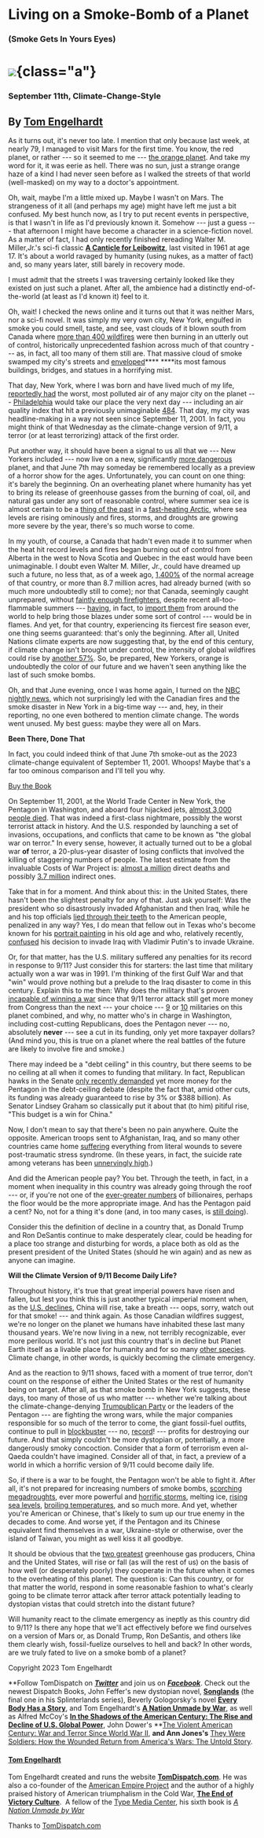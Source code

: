 
# Living on a Smoke-Bomb of a Planet
### (Smoke Gets In Yours Eyes)

# ![](smoke-liberty,jpeg){class="a"}

### September 11th, Climate-Change-Style

## By [Tom Engelhardt](https://tomdispatch.com/authors/tomeditor/)

As it turns out, it's never too late. I mention that only because last
week, at nearly 79, I managed to visit Mars for the first time. You
know, the red planet, or rather --- so it seemed to me --- [the orange
plane](https://www.nytimes.com/2023/06/07/nyregion/nyc-wildfire-smoke-scenes.html)[t](https://www.washingtonpost.com/photography/interactive/2023/canada-wildfires-smoke-nyc-photos/).
And take my word for it, it was eerie as hell. There was no sun, just a
strange orange haze of a kind I had never seen before as I walked the
streets of that world (well-masked) on my way to a doctor's appointment.

Oh, wait, maybe I'm a little mixed up. Maybe I wasn't on Mars. The
strangeness of it all (and perhaps my age) might have left me just a bit
confused. My best hunch now, as I try to put recent events in
perspective, is that I wasn't in life as I'd previously known it.
Somehow --- just a guess --- that afternoon I might have become a
character in a science-fiction novel. As a matter of fact, I had only
recently finished rereading Walter M. Miller,Jr.'s sci-fi classic [**A
Canticle for
Leibowitz**](https://www.amazon.com/dp/0060892994/ref=nosim/?tag=tomdispatch-20),
last visited in 1961 at age 17. It's about a world ravaged by humanity
(using nukes, as a matter of fact) and, so many years later, still
barely in recovery mode.

I must admit that the streets I was traversing certainly
looked like they existed on just such a planet. After all, the ambience
had a distinctly end-of-the-world (at least as I'd known it) feel to it.

Oh, wait! I checked the news online and it turns out that it was neither
Mars, nor a sci-fi novel. It was simply my very own city, New York,
engulfed in smoke you could smell, taste, and see, vast clouds of it
blown south from Canada where [more than 400
wildfires](https://www.nytimes.com/2023/06/09/world/canada/quebec-canada-wildfires-locations.html)
were then burning in an utterly out of control, historically
unprecedented fashion across much of that country --- as, in fact, all
too many of them still are. That massive cloud of smoke swamped my
city's streets and
[enveloped](https://www.newsweek.com/before-after-pictures-smoke-new-york-1805322)****
****its most famous buildings, bridges, and statues in a horrifying
mist.

That day, New York, where I was born and have lived much of my life,
[reportedly
had](https://www.indiatimes.com/trending/social-relevance/new-york-overtakes-new-delhi-to-have-worst-air-quality-index-605225.html)
the worst, most polluted air of any major city on the planet ---
[Philadelphia](https://www.cbsnews.com/philadelphia/news/philadelphia-air-quality-smoke-fire-canada-wildfire/)
would take our place the very next day --- including an air quality
index that hit a previously unimaginable
[484](https://www.juancole.com/2023/06/courtesy-canadian-smokestorm.html).
That day, my city was headline-making in a way not seen since September
11, 2001. In fact, you might think of that Wednesday as the
climate-change version of 9/11, a terror (or at least terrorizing)
attack of the first order.

Put another way, it should have been a signal to us all that we --- New
Yorkers included --- now live on a new, significantly [more
dangerous](https://www.nytimes.com/2023/06/07/us/wildfire-smoke-safety-asthma-high-risk.html)
planet, and that June 7th may someday be remembered locally as a preview
of a horror show for the ages. Unfortunately, you can count on one
thing: it's barely the beginning. On an overheating planet where
humanity has yet to bring its release of greenhouse gasses from the
burning of coal, oil, and natural gas under any sort of reasonable
control, where summer sea ice is almost certain to be a [thing of the
past](https://www.cnn.com/2023/06/06/world/arctic-sea-ice-free-climate-change/index.html)
in a [fast-heating
Arctic](https://www.pbs.org/newshour/politics/the-arctic-is-warming-nearly-four-times-faster-than-the-rest-of-the-world),
where sea levels are rising ominously and fires, storms, and droughts
are growing more severe by the year, there's so much worse to come.

In my youth, of course, a Canada that hadn't even made it to summer when
the heat hit record levels and fires began burning out of control from
Alberta in the west to Nova Scotia and Quebec in the east would have
been unimaginable. I doubt even Walter M. Miller, Jr., could have
dreamed up such a future, no less that, as of a week ago,
[1,400%](https://abcnews.go.com/US/canadas-wildfires-air-quality-warnings-connected-climate-change/story?id=99905554)
of the normal acreage of that country, or more than 8.7 million acres,
had already burned (with so much more undoubtedly still to come); nor
that Canada, seemingly caught unprepared, without [faintly enough
firefighters](https://www.nytimes.com/2023/06/09/world/canada/canada-firefighting-capacity.html),
despite recent all-too-flammable summers ---
[having](https://www.ctvnews.ca/canada/hundreds-of-american-firefighters-arrive-in-canada-to-help-battle-wildfires-1.6432188),
in fact, to [import
them](https://www.cbc.ca/news/canada/calgary/alberta-wildfires-university-of-alberta-jen-beverly-andrew-1.6863691)
from around the world to help bring those blazes under some sort of
control --- would be in flames. And yet, for that country, experiencing
its fiercest fire season ever, one thing seems guaranteed: that's only
the beginning. After all, United Nations climate experts are now
suggesting that, by the end of this century, if climate change isn't
brought under control, the intensity of global wildfires could rise by
[another
57%](https://www.theguardian.com/world/2023/jun/07/canadas-wildfires-new-climate-reality-experts-officials-say).
So, be prepared, New Yorkers, orange is undoubtedly the color of our
future and we haven't seen anything like the last of such smoke bombs.

Oh, and that June evening, once I was home again, I turned on the [NBC
nightly
news](https://www.nbcnews.com/nightly-news-netcast/video/nightly-news-full-broadcast-june-7th-180966469551),
which not surprisingly led with the Canadian fires and the smoke
disaster in New York in a big-time way --- and, hey, in their reporting,
no one even bothered to mention climate change. The words went unused.
My best guess: maybe they were all on Mars.

****Been There, Done That****

In fact, you could indeed think of that June 7th smoke-out as the 2023
climate-change equivalent of September 11, 2001. Whoops! Maybe that's a
far too ominous comparison and I'll tell you why.

[Buy the Book](https://www.amazon.com/dp/155849586X/ref=nosim/?tag=tomdispatch-20)

On September 11, 2001, at the World Trade Center in New York, the
Pentagon in Washington, and aboard four hijacked jets, [almost 3,000
people
died](https://en.wikipedia.org/wiki/Casualties_of_the_September_11_attacks).
That was indeed a first-class nightmare, possibly the worst terrorist
attack in history. And the U.S. responded by launching a set of
invasions, occupations, and conflicts that came to be known as "the
global war on terror." In every sense, however, it actually turned out
to be a global war **of** terror, a 20-plus-year disaster of losing
conflicts that involved the killing of staggering numbers of people. The
latest estimate from the invaluable Costs of War Project is: [almost a
million](https://watson.brown.edu/costsofwar/figures/2021/WarDeathToll)
direct deaths and possibly [3.7
million](https://watson.brown.edu/costsofwar/papers/2023/IndirectDeaths)
indirect ones.

Take that in for a moment. And think about this: in the United States,
there hasn't been the slightest penalty for any of that. Just ask
yourself: Was the president who so disastrously invaded Afghanistan and
then Iraq, while he and his top officials [lied through their
teeth](https://theintercept.com/2023/03/19/george-bush-iraq-lies-trump/)
to the American people, penalized in any way? Yes, I do mean that fellow
out in Texas who's become known for his [portrait
painting](https://www.bushcenter.org/events-and-exhibits/portraits-of-courage)
in his old age and who, relatively recently,
[confused](https://www.nbcnews.com/think/opinion/george-bush-gaffe-ukraine-iraq-putin-rcna29829)
his decision to invade Iraq with Vladimir Putin's to invade Ukraine.

Or, for that matter, has the U.S. military suffered any penalties for
its record in response to 9/11? Just consider this for starters: the
last time that military actually won a war was in 1991. I'm thinking of
the first Gulf War and that "win" would prove nothing but a prelude to
the Iraq disaster to come in this century. Explain this to me then: Why
does the military that's proven [incapable of winning a
war](https://tomdispatch.com/war-what-is-it-good-for/) since that 9/11
terror attack still get more money from Congress than the next --- your
choice ---
[9](https://www.nationalpriorities.org/blog/2022/06/22/us-still-spends-more-military-next-nine-countries-combined/)
or
[10](https://www.pgpf.org/blog/2023/04/the-united-states-spends-more-on-defense-than-the-next-10-countries-combined)
militaries on this planet combined, and why, no matter who's in charge
in Washington, including cost-cutting Republicans, does the Pentagon
never --- no, absolutely **never** --- see a cut in its funding, only
yet more taxpayer dollars? (And mind you, this is true on a planet where
the real battles of the future are likely to involve fire and smoke.)

There may indeed be a "debt ceiling" in this country, but there seems to
be no ceiling at all when it comes to funding that military. In fact,
Republican hawks in the Senate [only recently
demanded](https://www.nytimes.com/2023/06/01/us/politics/debt-limit-senate.html)
yet more money for the Pentagon in the debt-ceiling debate (despite the
fact that, amid other cuts, its funding was already guaranteed to rise
by 3% or \$388 billion). As Senator Lindsey Graham so classically put it
about that (to him) pitiful rise, "This budget is a win for China."

Now, I don't mean to say that there's been no pain anywhere. Quite the
opposite. American troops sent to Afghanistan, Iraq, and so many other
countries came home
[suffering](https://tomdispatch.com/americans-in-pain/) everything from
literal wounds to severe post-traumatic stress syndrome. (In these
years, in fact, the suicide rate among veterans has been [unnervingly
high](https://www.pbs.org/newshour/nation/military-suicides-rise-15-as-senior-leaders-call-for-action).)

And did the American people pay? You bet. Through the teeth, in fact, in
a moment when inequality in this country was already going through the
roof --- or, if you're not one of the [ever-greater
numbers](https://www.nytimes.com/2022/04/07/magazine/billionaires.html)
of billionaires, perhaps the floor would be the more appropriate image.
And has the Pentagon paid a cent? No, not for a thing it's done (and, in
too many cases, is [still
doing](https://www.theguardian.com/world/2023/may/29/niger-cycle-of-deadly-violence-raises-questions-over-us-counter-terror-role)).

Consider this the definition of decline in a country that, as Donald
Trump and Ron DeSantis continue to make desperately clear, could be
heading for a place too strange and disturbing for words, a place both
as old as the present president of the United States (should he win
again) and as new as anyone can imagine.

****Will the Climate Version of 9/11 Become Daily Life?****

Throughout history, it's true that great imperial powers have risen and
fallen, but lest you think this is just another typical imperial moment
when, as the [U.S.
declines](https://tomdispatch.com/clinging-bitterly-to-guns-and-religion/),
China will rise, take a breath --- oops, sorry, watch out for that
smoke! --- and think again. As those Canadian wildfires suggest, we're
no longer on the planet we humans have inhabited these last many
thousand years. We're now living in a new, not terribly recognizable,
ever more perilous world. It's not just this country that's in decline
but Planet Earth itself as a livable place for humanity and for so many
[other
species](https://thehill.com/opinion/energy-environment/452617-climate-change-is-killing-millions-of-plants-and-animals-and/).
Climate change, in other words, is quickly becoming the climate
emergency.

And as the reaction to 9/11 shows, faced with a moment of true terror,
don't count on the response of either the United States or the rest of
humanity being on target. After all, as that smoke bomb in New York
suggests, these days, too many of those of us who matter --- whether
we're talking about the climate-change-denying [Trumpublican
Party](https://www.nytimes.com/2023/06/08/us/politics/wildfires-republicans-climate-change.html)
or the leaders of the Pentagon --- are fighting the wrong wars, while
the major companies responsible for so much of the terror to come, the
giant fossil-fuel outfits, continue to pull in
[blockbuster](https://www.cbsnews.com/news/exxon-chevron-shell-conocophillips-record-profits-earnings-oil-companies-most-profitable-year/)
--- no,
[record](https://www.reuters.com/business/energy/big-oil-doubles-profits-blockbuster-2022-2023-02-08/)!
--- profits for destroying our future. And that simply couldn't be more
dystopian or, potentially, a more dangerously smoky concoction. Consider
that a form of terrorism even al-Qaeda couldn't have imagined. Consider
all of that, in fact, a preview of a world in which a horrific version
of 9/11 could become daily life.

So, if there is a war to be fought, the Pentagon won't be able to fight
it. After all, it's not prepared for increasing numbers of smoke bombs,
[scorching
megadroughts](https://www.scientificamerican.com/article/western-megadrought-is-the-worst-in-1-200-years/),
ever more powerful and [horrific
storms](https://www.npr.org/2023/03/01/1160302594/why-is-climate-change-causing-hurricanes-to-be-stronger),
melting ice, [rising sea
levels](https://www.reuters.com/business/environment/pace-rise-global-sea-level-has-doubled-un-climate-report-2023-04-21/),
[broiling
temperatures](https://www.reuters.com/business/environment/parts-china-sees-record-breaking-temperatures-2023-03-09/),
and so much more. And yet, whether you're American or Chinese, that's
likely to sum up our true enemy in the decades to come. And worse yet,
if the Pentagon and its Chinese equivalent find themselves in a war,
Ukraine-style or otherwise, over the island of Taiwan, you might as well
kiss it all goodbye.

It should be obvious that the [two
greatest](https://www.investopedia.com/articles/investing/092915/5-countries-produce-most-carbon-dioxide-co2.asp)
greenhouse gas producers, China and the United States, will rise or fall
(as will the rest of us) on the basis of how well (or desperately
poorly) they cooperate in the future when it comes to the overheating of
this planet. The question is: Can this country, or for that matter the
world, respond in some reasonable fashion to what's clearly going to be
climate terror attack after terror attack potentially leading to
dystopian vistas that could stretch into the distant future?

Will humanity react to the climate emergency as ineptly as this country
did to 9/11? Is there any hope that we'll act effectively before we find
ourselves on a version of Mars or, as Donald Trump, Ron DeSantis, and
others like them clearly wish, fossil-fuelize ourselves to hell and
back? In other words, are we truly fated to live on a smoke bomb of a
planet?

Copyright 2023 Tom Engelhardt

**Follow TomDispatch on **[*Twitter*](https://twitter.com/TomDispatch)** and
join us on **[*Facebook*](https://www.facebook.com/tomdispatch)**. Check
out the newest Dispatch Books, John Feffer's new
dystopian novel, **[Songlands](https://www.amazon.com/dp/1642594644/ref=nosim/?tag=tomdispatch-20)** (the
final one in his Splinterlands series), Beverly Gologorsky's
novel **[Every Body Has a
Story](https://www.amazon.com/dp/1608469077/ref=nosim/?tag=tomdispatch-20)**, and
Tom Engelhardt's **[A Nation Unmade by
War](https://www.amazon.com/dp/1608469018/ref=nosim/?tag=tomdispatch-20)**,
as well as Alfred McCoy's **[In the Shadows of the American Century: The
Rise and Decline of U.S. Global
Power](https://www.amazon.com/dp/1608467732/ref=nosim/?tag=tomdispatch-20)**,
John Dower's **[The Violent American Century: War and Terror Since World
War
II](https://www.amazon.com/dp/1608467236/ref=nosim/?tag=tomdispatch-20),
**and Ann Jones's** [They Were Soldiers: How the Wounded Return from
America's Wars: The Untold
Story](https://www.amazon.com/dp/1608463710/ref=nosim/?tag=tomdispatch-20).

#### [Tom Engelhardt](https://tomdispatch.com/authors/tomeditor/)

Tom Engelhardt created and runs the website
[**TomDispatch.com**](https://www.tomdispatch.com/). He was also a
co-founder of the [American Empire
Project](http://www.americanempireproject.com/) and the author of a
highly praised history of American triumphalism in the Cold War, [**The
End of Victory
Culture**](https://www.amazon.com/dp/155849586X/ref=nosim/?tag=tomdispatch-20). 
A fellow of the [Type Media Center](https://typemediacenter.org/), his
sixth book is [*A Nation Unmade by
War*](https://www.amazon.com/dp/1608469018/ref=nosim/?tag=tomdispatch-20)

Thanks to 
[TomDispatch.com](https://tomdispatch.com/)

